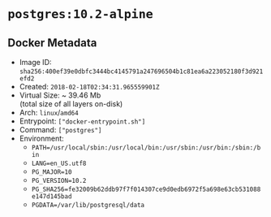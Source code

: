# `postgres:10.2-alpine`

## Docker Metadata

- Image ID: `sha256:400ef39e0dbfc3444bc4145791a247696504b1c81ea6a223052180f3d921efd2`
- Created: `2018-02-18T02:34:31.965559901Z`
- Virtual Size: ~ 39.46 Mb  
  (total size of all layers on-disk)
- Arch: `linux`/`amd64`
- Entrypoint: `["docker-entrypoint.sh"]`
- Command: `["postgres"]`
- Environment:
  - `PATH=/usr/local/sbin:/usr/local/bin:/usr/sbin:/usr/bin:/sbin:/bin`
  - `LANG=en_US.utf8`
  - `PG_MAJOR=10`
  - `PG_VERSION=10.2`
  - `PG_SHA256=fe32009b62ddb97f7f014307ce9d0edb6972f5a698e63cb531088e147d145bad`
  - `PGDATA=/var/lib/postgresql/data`
